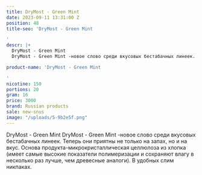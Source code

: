 ```yaml
---
title: DryMost - Green Mint
date: 2023-09-11 13:31:00 Z
position: 48
title-seo: 'DryMost - Green Mint

'
descr: |+
  DryMost - Green Mint
  DryMost - Green Mint -новое слово среди вкусовых бестабачных линеек. Теперь они приятны не только на запах, но и на вкус. Основа продукта-микрокристаллическая целлюлоза из хлопка (имеет самые высокие показатели полимеризации и сохраняют влагу в несколько раз лучше, чем древесные аналоги). В удобных слим никпаках.

product-name: 'DryMost - Green Mint

'
nicotine: 150
portions: 20
gram: 16
price: 3000
brand: Russian products
sale: new-snus
image: "/uploads/5-9b2e5f.png"
---
```


DryMost - Green Mint
DryMost - Green Mint -новое слово среди вкусовых бестабачных линеек. Теперь они приятны не только на запах, но и на вкус. Основа продукта-микрокристаллическая целлюлоза из хлопка (имеет самые высокие показатели полимеризации и сохраняют влагу в несколько раз лучше, чем древесные аналоги). В удобных слим никпаках.

